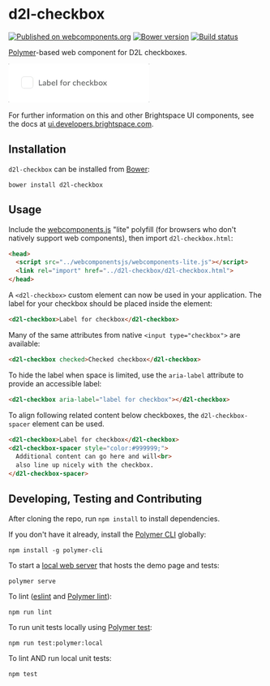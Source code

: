 # d2l-checkbox
[![Published on webcomponents.org](https://img.shields.io/badge/webcomponents.org-published-blue.svg)](https://www.webcomponents.org/element/BrightspaceUI/checkbox)
[![Bower version][bower-image]][bower-url]
[![Build status][ci-image]][ci-url]

[Polymer](https://www.polymer-project.org)-based web component for D2L checkboxes.

![screenshot of checkbox component](/checkbox.gif?raw=true)

For further information on this and other Brightspace UI components, see the docs at [ui.developers.brightspace.com](http://ui.developers.brightspace.com/).

## Installation

`d2l-checkbox` can be installed from [Bower][bower-url]:

```shell
bower install d2l-checkbox
```

## Usage

Include the [webcomponents.js](http://webcomponents.org/polyfills/) "lite" polyfill (for browsers who don't natively support web components), then import `d2l-checkbox.html`:

```html
<head>
  <script src="../webcomponentsjs/webcomponents-lite.js"></script>
  <link rel="import" href="../d2l-checkbox/d2l-checkbox.html">
</head>
```

A `<d2l-checkbox>` custom element can now be used in your application. The label
for your checkbox should be placed inside the element:

<!---
```
<custom-element-demo>
  <template>
    <script src="../webcomponentsjs/webcomponents-lite.js"></script>
    <link rel="import" href="../d2l-typography/d2l-typography.html">
    <link rel="import" href="d2l-checkbox.html">
    <custom-style include="d2l-typography">
      <style is="custom-style" include="d2l-typography"></style>
    </custom-style>
    <style>
      html {
        font-size: 20px;
      }
      body {
        color: var(--d2l-color-ferrite);
        font-family: 'Lato', 'Lucida Sans Unicode', 'Lucida Grande', sans-serif;
        letter-spacing: 0.01rem;
        font-size: 0.95rem;
        font-weight: 400;
        line-height: 1.4rem;
      }
    </style>
    <next-code-block></next-code-block>
  </template>
</custom-element-demo>
```
-->
```html
<d2l-checkbox>Label for checkbox</d2l-checkbox>
```

Many of the same attributes from native `<input type="checkbox">` are available:

```html
<d2l-checkbox checked>Checked checkbox</d2l-checkbox>
```

To hide the label when space is limited, use the `aria-label` attribute to
provide an accessible label:

```html
<d2l-checkbox aria-label="label for checkbox"></d2l-checkbox>
```

To align following related content below checkboxes, the `d2l-checkbox-spacer` element can be used.

<!---
```
<custom-element-demo>
  <template>
    <script src="../webcomponentsjs/webcomponents-lite.js"></script>
    <link rel="import" href="../d2l-typography/d2l-typography.html">
    <link rel="import" href="d2l-checkbox.html">
    <link rel="import" href="d2l-checkbox-spacer.html">
    <custom-style include="d2l-typography">
      <style is="custom-style" include="d2l-typography"></style>
    </custom-style>
    <style>
      html {
        font-size: 20px;
      }
      body {
        color: var(--d2l-color-ferrite);
        font-family: 'Lato', 'Lucida Sans Unicode', 'Lucida Grande', sans-serif;
        letter-spacing: 0.01rem;
        font-size: 0.95rem;
        font-weight: 400;
        line-height: 1.4rem;
      }
    </style>
    <next-code-block></next-code-block>
  </template>
</custom-element-demo>
```
-->
```html
<d2l-checkbox>Label for checkbox</d2l-checkbox>
<d2l-checkbox-spacer style="color:#999999;">
  Additional content can go here and will<br>
  also line up nicely with the checkbox.
</d2l-checkbox-spacer>
```

## Developing, Testing and Contributing

After cloning the repo, run `npm install` to install dependencies.

If you don't have it already, install the [Polymer CLI](https://www.polymer-project.org/2.0/docs/tools/polymer-cli) globally:

```shell
npm install -g polymer-cli
```

To start a [local web server](https://www.polymer-project.org/2.0/docs/tools/polymer-cli-commands#serve) that hosts the demo page and tests:

```shell
polymer serve
```

To lint ([eslint](http://eslint.org/) and [Polymer lint](https://www.polymer-project.org/2.0/docs/tools/polymer-cli-commands#lint)):

```shell
npm run lint
```

To run unit tests locally using [Polymer test](https://www.polymer-project.org/2.0/docs/tools/polymer-cli-commands#tests):

```shell
npm run test:polymer:local
```

To lint AND run local unit tests:

```shell
npm test
```

[bower-url]: http://bower.io/search/?q=d2l-checkbox
[bower-image]: https://badge.fury.io/bo/d2l-checkbox.svg
[ci-url]: https://travis-ci.org/BrightspaceUI/checkbox
[ci-image]: https://travis-ci.org/BrightspaceUI/checkbox.svg
